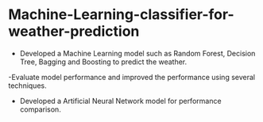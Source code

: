# Machine-Learning-classifier-for-weather-prediction
-  Developed a Machine Learning model such as Random Forest, Decision Tree, Bagging and 
Boosting to predict the weather.

-Evaluate model performance and improved the performance using several techniques.

-  Developed a Artificial Neural Network model for performance comparison.
